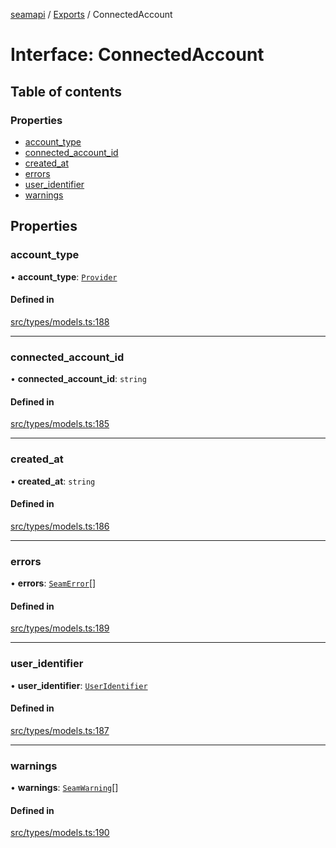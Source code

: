 [seamapi](../README.md) / [Exports](../modules.md) / ConnectedAccount

# Interface: ConnectedAccount

## Table of contents

### Properties

- [account\_type](ConnectedAccount.md#account_type)
- [connected\_account\_id](ConnectedAccount.md#connected_account_id)
- [created\_at](ConnectedAccount.md#created_at)
- [errors](ConnectedAccount.md#errors)
- [user\_identifier](ConnectedAccount.md#user_identifier)
- [warnings](ConnectedAccount.md#warnings)

## Properties

### account\_type

• **account\_type**: [`Provider`](../enums/Provider.md)

#### Defined in

[src/types/models.ts:188](https://github.com/seamapi/javascript/blob/main/src/types/models.ts#L188)

___

### connected\_account\_id

• **connected\_account\_id**: `string`

#### Defined in

[src/types/models.ts:185](https://github.com/seamapi/javascript/blob/main/src/types/models.ts#L185)

___

### created\_at

• **created\_at**: `string`

#### Defined in

[src/types/models.ts:186](https://github.com/seamapi/javascript/blob/main/src/types/models.ts#L186)

___

### errors

• **errors**: [`SeamError`](SeamError.md)[]

#### Defined in

[src/types/models.ts:189](https://github.com/seamapi/javascript/blob/main/src/types/models.ts#L189)

___

### user\_identifier

• **user\_identifier**: [`UserIdentifier`](UserIdentifier.md)

#### Defined in

[src/types/models.ts:187](https://github.com/seamapi/javascript/blob/main/src/types/models.ts#L187)

___

### warnings

• **warnings**: [`SeamWarning`](SeamWarning.md)[]

#### Defined in

[src/types/models.ts:190](https://github.com/seamapi/javascript/blob/main/src/types/models.ts#L190)
